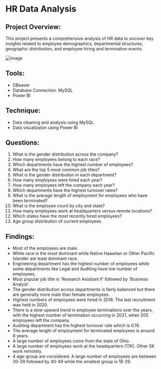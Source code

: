 # HR Data Analysis

## Project Overview:
This project presents a comprehensive analysis of HR data to uncover key insights related to employee demographics, departmental structures, geographic distribution, and employee hiring and termination events.

![image](https://github.com/user-attachments/assets/61e6f842-c534-44be-8056-6479947f8d4c)



## Tools:
- DBeaver
- Database Connection: MySQL
- Power BI

## Technique:
- Data cleaning and analysis using MySQL
- Data visualizaton using Power BI

## Questions:
1. What is the gender distribution across the company?
2. How many employees belong to each race?
3. Which departments have the highest number of employees?
4. What are the top 5 most common job titles?
5. What is the gender distribution in each department?
6. How many employees were hired each year?
7. How many employees left the company each year?
8. Which departments have the highest turnover rates?
9. What is the average length of employment for employees who have been terminated?
10. What is the employee count by city and state?
11. How many employees work at headquarters versus remote locations?
12. Which states have the most recently hired employees?
13. Age group distribution of current employees.

## Findings:
- Most of the employees are male.
- White race is the most dominant while Native Haawiian or Other Pacific Islander are least dominant race.
- Engineering department has the highest number of employees while some departments like Legal and Auditing have low number of employees.
- Most popular job title is 'Research Asisitant II' followed by 'Business Analyst'.
- The gender distribution across departments is fairly balanced but there are generally more male than female employees.
- Highest numbers of employees were hired in 2018. The last recruitment was held in 2020.
- There is a slow upward trend in employee terminations over the years, with the highest number of termination occurring in 2021, when 205 employees left the company.
- Auditing department has the highest turnover rate which is 0.19.
- The average length of employment for terminated employees is around 8 years.
- A large number of employees come from the state of Ohio.
- A large number of employees work at the headquarters (17K). Other 5K work remotely.
- 4 age-group are considered. A large number of employees are between 30-39 followed by 40-49 while the smallest group is 18-29.
